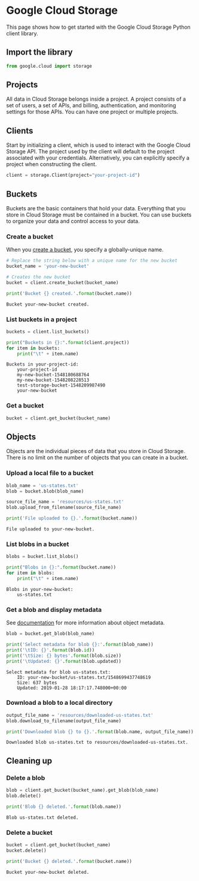 
# Google Cloud Storage

This page shows how to get started with the Google Cloud Storage Python client library.

## Import the library


```python
from google.cloud import storage
```

## Projects

All data in Cloud Storage belongs inside a project. A project consists of a
set of users, a set of APIs, and billing, authentication, and monitoring
settings for those APIs. You can have one project or multiple projects.

## Clients
Start by initializing a client, which is used to interact with the Google Cloud Storage API. The project used by the client will default to the project associated with your credentials. Alternatively, you can explicitly specify a project when constructing the client.


```python
client = storage.Client(project="your-project-id")
```

## Buckets

Buckets are the basic containers that hold your data. Everything that you
store in Cloud Storage must be contained in a bucket. You can use buckets to
organize your data and control access to your data.

### Create a bucket

When you [create a bucket](https://cloud.google.com/storage/docs/creating-buckets),
you specify a globally-unique name.


```python
# Replace the string below with a unique name for the new bucket
bucket_name = 'your-new-bucket'

# Creates the new bucket
bucket = client.create_bucket(bucket_name)

print('Bucket {} created.'.format(bucket.name))
```

    Bucket your-new-bucket created.


### List buckets in a project


```python
buckets = client.list_buckets()

print("Buckets in {}:".format(client.project))
for item in buckets:
    print("\t" + item.name)
```

    Buckets in your-project-id:
    	your-project-id
    	my-new-bucket-1548180688764
    	my-new-bucket-1548208228513
    	test-storage-bucket-1548209987490
    	your-new-bucket


### Get a bucket


```python
bucket = client.get_bucket(bucket_name)
```

## Objects

Objects are the individual pieces of data that you store in Cloud Storage.
There is no limit on the number of objects that you can create in a bucket.

### Upload a local file to a bucket


```python
blob_name = 'us-states.txt'
blob = bucket.blob(blob_name)

source_file_name = 'resources/us-states.txt'
blob.upload_from_filename(source_file_name)

print('File uploaded to {}.'.format(bucket.name))
```

    File uploaded to your-new-bucket.


### List blobs in a bucket


```python
blobs = bucket.list_blobs()

print("Blobs in {}:".format(bucket.name))
for item in blobs:
    print("\t" + item.name)
```

    Blobs in your-new-bucket:
    	us-states.txt


### Get a blob and display metadata
See [documentation](https://cloud.google.com/storage/docs/viewing-editing-metadata) for more information about object metadata.


```python
blob = bucket.get_blob(blob_name)

print('Select metadata for blob {}:'.format(blob_name))
print('\tID: {}'.format(blob.id))
print('\tSize: {} bytes'.format(blob.size))
print('\tUpdated: {}'.format(blob.updated))
```

    Select metadata for blob us-states.txt:
    	ID: your-new-bucket/us-states.txt/1548699437748619
    	Size: 637 bytes
    	Updated: 2019-01-28 18:17:17.748000+00:00


### Download a blob to a local directory


```python
output_file_name = 'resources/downloaded-us-states.txt'
blob.download_to_filename(output_file_name)

print('Downloaded blob {} to {}.'.format(blob.name, output_file_name))
```

    Downloaded blob us-states.txt to resources/downloaded-us-states.txt.


## Cleaning up

### Delete a blob


```python
blob = client.get_bucket(bucket_name).get_blob(blob_name)
blob.delete()

print('Blob {} deleted.'.format(blob.name))
```

    Blob us-states.txt deleted.


### Delete a bucket


```python
bucket = client.get_bucket(bucket_name)
bucket.delete()

print('Bucket {} deleted.'.format(bucket.name))
```

    Bucket your-new-bucket deleted.

